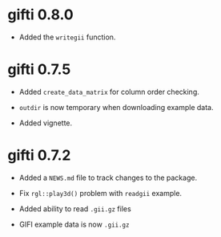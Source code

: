 # gifti 0.8.0

* Added the `writegii` function.

# gifti 0.7.5

* Added `create_data_matrix` for column order checking.

* `outdir` is now temporary when downloading example data.

* Added vignette.

# gifti 0.7.2

* Added a `NEWS.md` file to track changes to the package.

* Fix `rgl::play3d()` problem with `readgii` example.

* Added ability to read `.gii.gz` files

* GIFI example data is now `.gii.gz`
